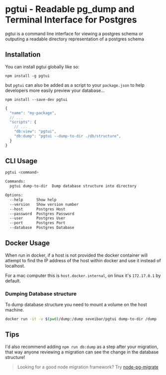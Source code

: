 # pgtui - Readable pg_dump and Terminal Interface for Postgres

pgtui is a command line interface for viewing a postgres schema or outputing a readable directory representation of a postgres schema

## Installation

You can install pgtui globally like so:

`npm install -g pgtui`

but `pgtui` can also be added as a script to your `package.json` to help
developers more easily preview your database...

```
npm install --save-dev pgtui
```

```javascript
{
  "name": "my-package",
  // ...
  "scripts": {
    // ...
    "db:view": "pgtui",
    "db:dump": "pgtui --dump-to-dir ./db/structure",
  }
}
```

## CLI Usage

```bash
pgtui <command>

Commands:
  pgtui dump-to-dir  Dump database structure into directory

Options:
  --help      Show help                                                [boolean]
  --version   Show version number                                      [boolean]
  --host      Postgres Host
  --password  Postgres Password
  --user      Postgres User
  --port      Postgres Port
  --database  Postgres Database
```

## Docker Usage

When run in docker, if a host is not provided the docker container will attempt
to find the IP address of the host within docker and use it instead of localhost.

For a mac computer this is `host.docker.internal`, on linux it's `172.17.0.1`
by default.

### Dumping Database structure

To dump database structure you need to mount a volume on the host machine.

```bash
docker run -it -v $(pwd)/dump:/dump seveibar/pgtui dump-to-dir /dump
```

## Tips

I'd also recommend adding `npm run db:dump` as a step after your migration, that way anyone reviewing a migration can see the change in the database structure!

> Looking for a good node migration framework? Try [node-pg-migrate](https://github.com/salsita/node-pg-migrate)
